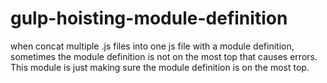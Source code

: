 # gulp-hoisting-module-definition

when concat multiple .js files into one js file with a module definition, sometimes the module definition is not on the most top that causes errors. This module is just making sure the module definition is on the most top.
